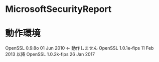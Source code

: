 # MicrosoftSecurityReport
 
# 動作環境
OpenSSL 0.9.8o 01 Jun 2010 ← 動作しません
OpenSSL 1.0.1e-fips 11 Feb 2013 以降
OpenSSL 1.0.2k-fips  26 Jan 2017